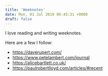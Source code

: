 ```yaml
---
title: 'Weeknotes'
date: Mon, 01 Jul 2019 09:45:31 +0000
draft: false
---
```


I love reading and writing weeknotes.

Here are a few I follow:

*   https://daverupert.com/
*   https://www.petelambert.com/journal
*   https://alicebartlett.co.uk/
*   https://paulrobertlloyd.com/articles/#recent